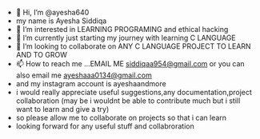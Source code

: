- 👋 Hi, I’m @ayesha640
- my name is Ayesha Siddiqa
- 👀 I’m interested in LEARNING PROGRAMING and ethical hacking 
- 🌱 I’m currently just starting my journey with learning  C LANGUAGE
- 💞️ I’m looking to collaborate on ANY C LANGUAGE PROJECT TO LEARN AND TO GROW 
- 📫 How to reach me ...EMAIL ME siddiqaa954@gmail.com or you can also email me ayeshaaa0134@gmail.com  
- and my instagram account is  ayeshaandmore
- i would really appreciate useful suggestions,any documentation,project collaboration (may be i wouldnt be able to contribute much but i still want to learn and give a try)
- so please allow me to collaborate on projects so that i can learn
- looking forward for any useful stuff and collabroration
